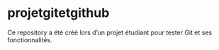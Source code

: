 # projetgitetgithub
Ce repository a été créé lors d’un projet étudiant pour tester Git et ses fonctionnalités.
